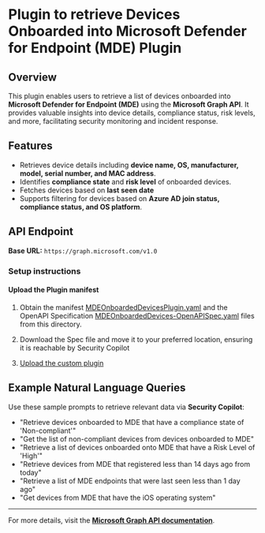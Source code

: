 # Plugin to retrieve Devices Onboarded into Microsoft Defender for Endpoint (MDE) Plugin

## Overview
This plugin enables users to retrieve a list of devices onboarded into **Microsoft Defender for Endpoint (MDE)** using the **Microsoft Graph API**. It provides valuable insights into device details, compliance status, risk levels, and more, facilitating security monitoring and incident response.

## Features
- Retrieves device details including **device name, OS, manufacturer, model, serial number, and MAC address**.
- Identifies **compliance state** and **risk level** of onboarded devices.
- Fetches devices based on **last seen date** 
- Supports filtering for devices based on **Azure AD join status, compliance status, and OS platform**.

## API Endpoint
**Base URL:** `https://graph.microsoft.com/v1.0`


### Setup instructions
#### Upload the Plugin manifest

1. Obtain the manifest  [MDEOnboardedDevicesPlugin.yaml](https://github.com/Azure/Copilot-For-Security/blob/main/Plugins/Community%20Based%20Plugins/Microsoft%20Graph%20API%20/Devices%20Onboarded%20into%20MDE/MDEOnboardedDevicesPlugin.yaml) and the OpenAPI Specification [MDEOnboardedDevices-OpenAPISpec.yaml](https://github.com/Azure/Copilot-For-Security/blob/main/Plugins/Community%20Based%20Plugins/Microsoft%20Graph%20API%20/Devices%20Onboarded%20into%20MDE/MDEOnboardedDevices-OpenAPISpec.yaml) files from this directory.
2. Download the Spec file and move it to your preferred location, ensuring it is reachable by Security Copilot 


3. [Upload the custom plugin](https://learn.microsoft.com/en-us/security-copilot/manage-plugins?tabs=securitycopilotplugin#add-custom-plugins) 

## Example Natural Language Queries
Use these sample prompts to retrieve relevant data via **Security Copilot**:
- "Retrieve devices onboarded to MDE that have a compliance state of 'Non-compliant'"
- "Get the list of non-compliant devices from devices onboarded to MDE"
- "Retrieve a list of devices onboarded onto MDE that have a Risk Level of 'High'"
- "Retrieve devices from MDE that registered less than 14 days ago from today"
- "Retrieve a list of MDE endpoints that were last seen less than 1 day ago"
- "Get devices from MDE that have the iOS operating system"


---
For more details, visit the **[Microsoft Graph API documentation](https://learn.microsoft.com/en-us/graph/)**.
